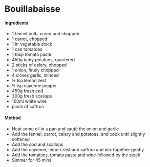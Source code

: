 # Bouillabaisse
#### Ingredients
- 1 fennel bulb, cored and chopped
- 1 carrot, chopped
- 1 ltr vegetable stock
- 1 can tomatoes
- 1 tbsp tomato paste
- 450g baby potatoes, quartered
- 2 sticks of celery, chopped
- 1 onion, finely chopped
- 4 cloves garlic, minced
- ½ tsp lemon zest
- ¼ tsp cayenne pepper
- 450g fresh cod
- 300g fresh scallops
- 100ml white wine
- pinch of saffron

#### Method
- Heat some oil in a pan and sauté the onion and garlic
- Add the fennel, carrot, celery and potatoes, and cook until slightly softened
- Add the cod and scallops
- Add the cayenne, lemon zest and saffron and mix together gently
- Add the tomatoes, tomato paste and wine followed by the stock
- Simmer for 45 mins
